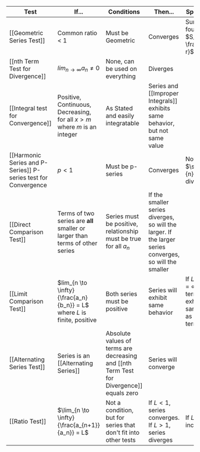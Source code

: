 Test | If... | Conditions | Then... | Special Cases
----  | ----| ---- | ---- | ---
[[Geometric Series Test]] | Common ratio < 1 | Must be Geometric | Converges | Sum can be found:  $S_\infty = \frac{a_1}{1-r}$
[[nth Term Test for Divergence]]| $lim_{n \to \infty}{a_n} \neq 0$ | None, can be used on everything | Diverges | 
[[Integral test for Convergence]] | Positive, Continuous, Decreasing, for all $x > m$ where $m$ is an integer | As Stated and easily integratable | Series and [[Improper Integrals]] exhibits same behavior, but not same value | 
[[Harmonic Series and P-Series]]  P-series test for Convergence| $p < 1$ | Must be p-series | Converges | Note that $\sum{\frac{1}{n}}$ is divergent!
[[Direct Comparison Test]] | Terms of two series are **all** smaller or larger than terms of other series | Series must be positive, relationship must be true for all $a_n$ | If the smaller series diverges, so will the larger. If the larger series converges, so will the smaller | 
[[Limit Comparison Test]] | $lim_{n \to \infty}{\frac{a_n}{b_n}} = L$ where $L$ is finite, positive | Both series must be positive | Series will exhibit same behavior |  If $L = 0$, or $L = \infty$, the top term will exhibit the same behavior as bottom term
[[Alternating Series Test]] | Series is an [[Alternating Series]] | Absolute values of terms are decreasing and [[nth Term Test for Divergence]] equals zero | Series will converge
[[Ratio Test]] |  $\lim_{n \to \infty}{\frac{a_{n+1}}{a_n}} = L$ | Not a condition, but for series that don't fit into other tests | If $L < 1$, series converges. If $L > 1$, series diverges | If $L = 1$, test is inconclusive
